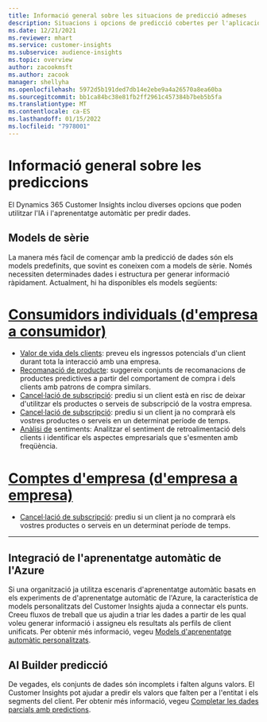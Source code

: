 ```yaml
---
title: Informació general sobre les situacions de predicció admeses
description: Situacions i opcions de predicció cobertes per l'aplicació del Dynamics 365 Customer Insights.
ms.date: 12/21/2021
ms.reviewer: mhart
ms.service: customer-insights
ms.subservice: audience-insights
ms.topic: overview
author: zacookmsft
ms.author: zacook
manager: shellyha
ms.openlocfilehash: 5972d5b191ded7db14e2ebe9a4a26570a8ea60ba
ms.sourcegitcommit: bb1ca84bc38e81fb2ff2961c457384b7beb5b5fa
ms.translationtype: MT
ms.contentlocale: ca-ES
ms.lasthandoff: 01/15/2022
ms.locfileid: "7978001"
---
```

# <a name="predictions-overview"></a>Informació general sobre les prediccions

El Dynamics 365 Customer Insights inclou diverses opcions que poden utilitzar l'IA i l'aprenentatge automàtic per predir dades. 

## <a name="out-of-box-models"></a>Models de sèrie

La manera més fàcil de començar amb la predicció de dades són els models predefinits, que sovint es coneixen com a models de sèrie. Només necessiten determinades dades i estructura per generar informació ràpidament. Actualment, hi ha disponibles els models següents: 

# <a name="individual-consumers-b-to-c"></a>[Consumidors individuals (d'empresa a consumidor)](#tab/b2c)

- [Valor de vida dels clients](predict-customer-lifetime-value.md): preveu els ingressos potencials d'un client durant tota la interacció amb una empresa.
- [Recomanació de producte](predict-product-recommendation.md): suggereix conjunts de recomanacions de productes predictives a partir del comportament de compra i dels clients amb patrons de compra similars.
- [Cancel·lació de subscripció](predict-subscription-churn.md): prediu si un client està en risc de deixar d'utilitzar els productes o serveis de subscripció de la vostra empresa.
- [Cancel·lació de subscripció](predict-transactional-churn.md): prediu si un client ja no comprarà els vostres productes o serveis en un determinat període de temps.
- [Anàlisi de](sentiment-analysis.md) sentiments: Analitzar el sentiment de retroalimentació dels clients i identificar els aspectes empresarials que s'esmenten amb freqüència.

# <a name="business-accounts-b-to-b"></a>[Comptes d'empresa (d'empresa a empresa)](#tab/b2b)

- [Cancel·lació de subscripció](predict-transactional-churn.md): prediu si un client ja no comprarà els vostres productes o serveis en un determinat període de temps.

---


## <a name="azure-machine-learning-integration"></a>Integració de l'aprenentatge automàtic de l'Azure

Si una organització ja utilitza escenaris d'aprenentatge automàtic basats en els experiments de d'aprenentatge automàtic de l'Azure, la característica de models personalitzats del Customer Insights ajuda a connectar els punts. Creeu fluxos de treball que us ajudin a triar les dades a partir de les qual voleu generar informació i assigneu els resultats als perfils de client unificats. Per obtenir més informació, vegeu [Models d'aprenentatge automàtic personalitzats](custom-models.md).

## <a name="ai-builder-prediction"></a>AI Builder predicció

De vegades, els conjunts de dades són incomplets i falten alguns valors. El Customer Insights pot ajudar a predir els valors que falten per a l'entitat i els segments del client. Per obtenir més informació, vegeu [Completar les dades parcials amb predictions](predictions.md).
